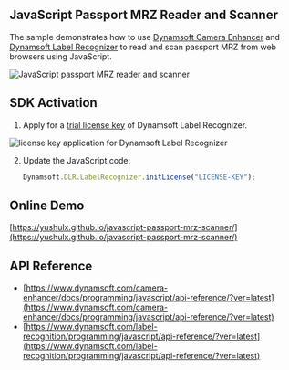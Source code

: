 ## JavaScript Passport MRZ Reader and Scanner
The sample demonstrates how to use [Dynamsoft Camera Enhancer](https://www.dynamsoft.com/camera-enhancer/docs/programming/javascript/user-guide/?ver=latest) and [Dynamsoft Label Recognizer](https://www.dynamsoft.com/label-recognition/programming/javascript/user-guide.html?ver=latest) to read and scan passport MRZ from web browsers using JavaScript.

![JavaScript passport MRZ reader and scanner](https://www.dynamsoft.com/codepool/img/2022/02/passport-javascript-mrz-scanner.png)

## SDK Activation
1. Apply for a [trial license key](https://www.dynamsoft.com/customer/license/trialLicense?product=dlr) of Dynamsoft Label Recognizer.

  ![license key application for Dynamsoft Label Recognizer](https://www.dynamsoft.com/codepool/img/2022/02/dynamsoft-label-recognizer-trial-license-key.png)

2. Update the JavaScript code:

    ```javascript
    Dynamsoft.DLR.LabelRecognizer.initLicense("LICENSE-KEY");
    ```

## Online Demo
[https://yushulx.github.io/javascript-passport-mrz-scanner/](https://yushulx.github.io/javascript-passport-mrz-scanner/)

## API Reference
- [https://www.dynamsoft.com/camera-enhancer/docs/programming/javascript/api-reference/?ver=latest](https://www.dynamsoft.com/camera-enhancer/docs/programming/javascript/api-reference/?ver=latest)
- [https://www.dynamsoft.com/label-recognition/programming/javascript/api-reference/?ver=latest](https://www.dynamsoft.com/label-recognition/programming/javascript/api-reference/?ver=latest)

